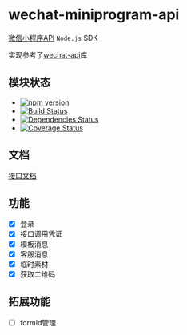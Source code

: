 # wechat-miniprogram-api

[微信小程序API](https://developers.weixin.qq.com/miniprogram/dev/api) `Node.js` SDK

实现参考了[wechat-api](https://github.com/node-webot/wechat-api)库

## 模块状态

- [![npm version](https://badge.fury.io/js/wechat-miniprogram-api.svg)](https://badge.fury.io/js/wechat-miniprogram-api)
- [![Build Status](https://travis-ci.org/jerrwy/wechat-miniprogram-api.svg?branch=master)](https://travis-ci.org/jerrwy/wechat-miniprogram-api)
- [![Dependencies Status](https://david-dm.org/jerrwy/wechat-miniprogram-api.png)](https://david-dm.org/jerrwy/wechat-miniprogram-api)
- [![Coverage Status](https://coveralls.io/repos/github/jerrwy/wechat-miniprogram-api/badge.svg?branch=master)](https://coveralls.io/github/jerrwy/wechat-miniprogram-api?branch=master)

## 文档

[接口文档](http://jerrwy.github.com/wechat-miniprogram-api/)

## 功能

- [x] 登录
- [x] 接口调用凭证
- [x] 模板消息
- [x] 客服消息
- [x] 临时素材
- [x] 获取二维码

## 拓展功能

- [ ] formId管理
